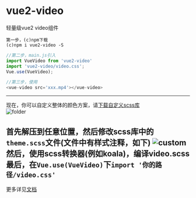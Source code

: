 # vue2-video
轻量级vue2 video组件

```
第一步，(c)npm下载
(c)npm i vue2-video -S
```

```javascript
//第二步，main.js引入
import VueVideo from 'vue2-video'
import 'vue2-video/video.css';
Vue.use(VueVideo);
```

```javascript
//第三步，使用
<vue-video src='xxx.mp4'></vue-video>
```

---
现在，你可以自定义整体的颜色方案，请[下载自定义scss库](https://github.com/a13821190779/custom-vue2-video/archive/master.zip)  
![folder](http://oqvlh6ipq.bkt.clouddn.com/custom-folder.png "下载解压后文件夹内容")

首先解压到任意位置，然后修改scss库中的```theme.scss```文件(文件中有样式注释，如下)
![custom](http://oqvlh6ipq.bkt.clouddn.com/vue2-video.png "自定义主题说明")  
然后，使用scss转换器(例如koala)，编译video.scss  
最后，在```Vue.use(VueVideo)```下```import '你的路径/video.css'```
---



更多详见[文档](https://a13821190779.github.io/vue-video/)
